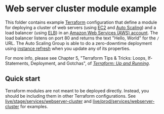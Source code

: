 # Web server cluster module example

This folder contains example [Terraform](https://www.terraform.io/) configuration that define a module for deploying a
cluster of web servers (using [EC2](https://aws.amazon.com/ec2/) and [Auto
Scaling](https://aws.amazon.com/autoscaling/)) and a load balancer (using
[ELB](https://aws.amazon.com/elasticloadbalancing/)) in an [Amazon Web Services (AWS) account](http://aws.amazon.com/).
The load balancer listens on port 80 and returns the text "Hello, World" for the `/` URL. The Auto Scaling Group is
able to do a zero-downtime deployment using [instance
refresh](https://docs.aws.amazon.com/autoscaling/ec2/userguide/asg-instance-refresh.html) when you update any of its
properties.

For more info, please see Chapter 5, "Terraform Tips & Tricks: Loops, If-Statements, Deployment, and Gotchas", of
_[Terraform: Up and Running](http://www.terraformupandrunning.com)_.

## Quick start

Terraform modules are not meant to be deployed directly. Instead, you should be including them in other Terraform
configurations. See [live/stage/services/webserver-cluster](../../../live/stage/services/webserver-cluster) and
[live/prod/services/webserver-cluster](../../../live/prod/services/webserver-cluster) for examples.
